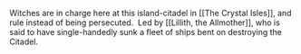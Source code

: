 Witches are in charge here at this island-citadel in [[The Crystal Isles]], and rule instead of being persecuted.  Led by [[Lillith, the Allmother]], who is said to have single-handedly sunk a fleet of ships bent on destroying the Citadel.